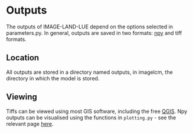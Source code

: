 # Outputs

The outputs of IMAGE-LAND-LUE depend on the options selected in parameters.py. In general, outputs are saved in two formats: <a href='https://numpy.org/devdocs/reference/generated/numpy.lib.format.html'>npy</a> and tiff formats.

## Location
All outputs are stored in a directory named outputs, in imagelcm, the directory in which the model is stored.

## Viewing
Tiffs can be viewed using most GIS software, including the free <a href='https://qgis.org/en/site/'>QGIS</a>. Npy outputs can be visualised using the functions in `plotting.py` - see the relevant page <a href='../plotting.html'>here</a>.
